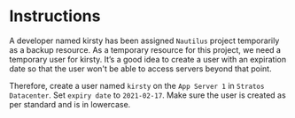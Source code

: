 # Instructions

A developer named kirsty has been assigned `Nautilus` project temporarily as a backup resource. As a temporary resource for this project, we need a temporary user for kirsty. It’s a good idea to create a user with an expiration date so that the user won't be able to access servers beyond that point.

Therefore, create a user named `kirsty` on the `App Server 1` in `Stratos Datacenter`. Set `expiry date` to `2021-02-17`. Make sure the user is created as per standard and is in lowercase.
